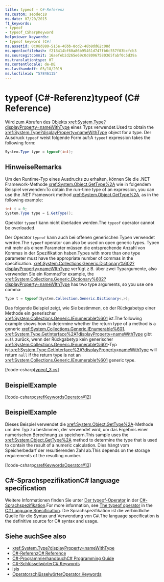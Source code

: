 ```yaml
---
title: typeof – C#-Referenz
ms.custom: seodec18
ms.date: 07/20/2015
f1_keywords:
- typeof
- typeof_CSharpKeyword
helpviewer_keywords:
- typeof keyword [C#]
ms.assetid: 0c08d880-515e-46bb-8cd2-48b8dd62c08d
ms.openlocfilehash: f218414bf60a86b95461d747fb6c557f03bcfcb3
ms.sourcegitcommit: 16aefeb2d265e69c0d80967580365fabf0c5d39a
ms.translationtype: HT
ms.contentlocale: de-DE
ms.lasthandoff: 03/18/2019
ms.locfileid: "57846115"
---
```

# <a name="typeof-c-reference"></a><span data-ttu-id="f4c33-102">typeof (C#-Referenz)</span><span class="sxs-lookup"><span data-stu-id="f4c33-102">typeof (C# Reference)</span></span>

<span data-ttu-id="f4c33-103">Wird zum Abrufen des Objekts <xref:System.Type?displayProperty=nameWithType> eines Typs verwendet.</span><span class="sxs-lookup"><span data-stu-id="f4c33-103">Used to obtain the <xref:System.Type?displayProperty=nameWithType> object for a type.</span></span> <span data-ttu-id="f4c33-104">Der Ausdruck `typeof` weist folgende Form auf:</span><span class="sxs-lookup"><span data-stu-id="f4c33-104">A `typeof` expression takes the following form:</span></span>

```csharp
System.Type type = typeof(int);
```

## <a name="remarks"></a><span data-ttu-id="f4c33-105">Hinweise</span><span class="sxs-lookup"><span data-stu-id="f4c33-105">Remarks</span></span>

<span data-ttu-id="f4c33-106">Um den Runtime-Typ eines Ausdrucks zu erhalten, können Sie die .NET Framework-Methode <xref:System.Object.GetType%2A> wie in folgendem Beispiel verwenden:</span><span class="sxs-lookup"><span data-stu-id="f4c33-106">To obtain the run-time type of an expression, you can use the .NET Framework method <xref:System.Object.GetType%2A>, as in the following example:</span></span>

```csharp
int i = 0;
System.Type type = i.GetType();
```

<span data-ttu-id="f4c33-107">Operator `typeof` kann nicht überladen werden.</span><span class="sxs-lookup"><span data-stu-id="f4c33-107">The `typeof` operator cannot be overloaded.</span></span>

<span data-ttu-id="f4c33-108">Der Operator `typeof` kann auch bei offenen generischen Typen verwendet werden.</span><span class="sxs-lookup"><span data-stu-id="f4c33-108">The `typeof` operator can also be used on open generic types.</span></span> <span data-ttu-id="f4c33-109">Typen mit mehr als einem Parameter müssen die entsprechende Anzahl von Kommas in der Spezifikation haben.</span><span class="sxs-lookup"><span data-stu-id="f4c33-109">Types with more than one type parameter must have the appropriate number of commas in the specification.</span></span> <span data-ttu-id="f4c33-110"><xref:System.Collections.Generic.Dictionary%602?displayProperty=nameWIthType> verfügt z.B. über zwei Typargumente, also verwenden Sie ein Komma:</span><span class="sxs-lookup"><span data-stu-id="f4c33-110">For example, the <xref:System.Collections.Generic.Dictionary%602?displayProperty=nameWIthType> has two type arguments, so you use one comma:</span></span>

```csharp
Type t = typeof(System.Collection.Generic.Dictionary<,>);
```

<span data-ttu-id="f4c33-111">Das folgende Beispiel zeigt, wie Sie bestimmen, ob der Rückgabetyp einer Methode ein generischer <xref:System.Collections.Generic.IEnumerable%601> ist.</span><span class="sxs-lookup"><span data-stu-id="f4c33-111">The following example shows how to determine whether the return type of a method is a generic <xref:System.Collections.Generic.IEnumerable%601>.</span></span> <span data-ttu-id="f4c33-112"><xref:System.Type.GetInterface%2A?displayProperty=nameWithType> gibt `null` zurück, wenn der Rückgabetyp kein generischer <xref:System.Collections.Generic.IEnumerable%601>-Typ ist.</span><span class="sxs-lookup"><span data-stu-id="f4c33-112"><xref:System.Type.GetInterface%2A?displayProperty=nameWithType> will return `null` if the return type is not an <xref:System.Collections.Generic.IEnumerable%601> generic type.</span></span>

[!code-csharp[typeof_3.cs](~/samples/snippets/csharp/keywords/typeof/typeof_3.cs)]

## <a name="example"></a><span data-ttu-id="f4c33-113">Beispiel</span><span class="sxs-lookup"><span data-stu-id="f4c33-113">Example</span></span>

[!code-csharp[csrefKeywordsOperator#12](~/samples/snippets/csharp/VS_Snippets_VBCSharp/csrefKeywordsOperator/CS/csrefKeywordsOperators.cs#12)] 

## <a name="example"></a><span data-ttu-id="f4c33-114">Beispiel</span><span class="sxs-lookup"><span data-stu-id="f4c33-114">Example</span></span>

<span data-ttu-id="f4c33-115">Dieses Beispiel verwendet die <xref:System.Object.GetType%2A>-Methode um den Typ zu bestimmen, der verwendet wird, um das Ergebnis einer numerischen Berechnung zu speichern.</span><span class="sxs-lookup"><span data-stu-id="f4c33-115">This sample uses the <xref:System.Object.GetType%2A> method to determine the type that is used to contain the result of a numeric calculation.</span></span> <span data-ttu-id="f4c33-116">Dies hängt vom Speicherbedarf der resultierenden Zahl ab.</span><span class="sxs-lookup"><span data-stu-id="f4c33-116">This depends on the storage requirements of the resulting number.</span></span>

[!code-csharp[csrefKeywordsOperator#13](~/samples/snippets/csharp/VS_Snippets_VBCSharp/csrefKeywordsOperator/CS/csrefKeywordsOperators.cs#13)]

## <a name="c-language-specification"></a><span data-ttu-id="f4c33-117">C#-Sprachspezifikation</span><span class="sxs-lookup"><span data-stu-id="f4c33-117">C# language specification</span></span>

<span data-ttu-id="f4c33-118">Weitere Informationen finden Sie unter [Der typeof-Operator](~/_csharplang/spec/expressions.md#the-typeof-operator) in der [C#-Sprachspezifikation](../language-specification/index.md).</span><span class="sxs-lookup"><span data-stu-id="f4c33-118">For more information, see [The typeof operator](~/_csharplang/spec/expressions.md#the-typeof-operator) in the [C# Language Specification](../language-specification/index.md).</span></span> <span data-ttu-id="f4c33-119">Die Sprachspezifikation ist die verbindliche Quelle für die Syntax und Verwendung von C#.</span><span class="sxs-lookup"><span data-stu-id="f4c33-119">The language specification is the definitive source for C# syntax and usage.</span></span>

## <a name="see-also"></a><span data-ttu-id="f4c33-120">Siehe auch</span><span class="sxs-lookup"><span data-stu-id="f4c33-120">See also</span></span>

- <xref:System.Type?displayProperty=nameWithType>
- [<span data-ttu-id="f4c33-121">C#-Referenz</span><span class="sxs-lookup"><span data-stu-id="f4c33-121">C# Reference</span></span>](../../../csharp/language-reference/index.md)
- [<span data-ttu-id="f4c33-122">C#-Programmierhandbuch</span><span class="sxs-lookup"><span data-stu-id="f4c33-122">C# Programming Guide</span></span>](../../../csharp/programming-guide/index.md)
- [<span data-ttu-id="f4c33-123">C#-Schlüsselwörter</span><span class="sxs-lookup"><span data-stu-id="f4c33-123">C# Keywords</span></span>](../../../csharp/language-reference/keywords/index.md)
- [<span data-ttu-id="f4c33-124">is</span><span class="sxs-lookup"><span data-stu-id="f4c33-124">is</span></span>](../../../csharp/language-reference/keywords/is.md)
- [<span data-ttu-id="f4c33-125">Operatorschlüsselwörter</span><span class="sxs-lookup"><span data-stu-id="f4c33-125">Operator Keywords</span></span>](../../../csharp/language-reference/keywords/operator-keywords.md)
